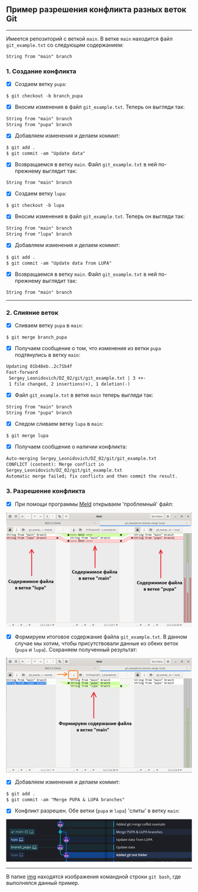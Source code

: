 ## Пример разрешения конфликта разных веток Git
<hr>

Имеется репозиторий с веткой `main`. В ветке `main` находится файл `git_example.txt` со следующим содержанием:

```
String from "main" branch
```

### 1. Создание конфликта

- [x] Создаем ветку `pupa`:
```
$ git checkout -b branch_pupa
```

- [x] Вносим изменения в файл `git_example.txt`. Теперь он выгляди так:
```
String from "main" branch
String from "pupa" branch
```

- [x] Добавляем изменения и делаем коммит:
```
$ git add .
$ git commit -am "Update data"
```

- [x] Возвращаемся в ветку `main`. Файл `git_example.txt` в ней по-прежнему выглядит так: 
```
String from "main" branch
```

- [x] Создаем ветку `lupa`:
```
$ git checkout -b lupa
```

- [x] Вносим изменения в файл `git_example.txt`. Теперь он выгляди так:
```
String from "main" branch
String from "lupa" branch
```

- [x] Добавляем изменения и делаем коммит:
```
$ git add .
$ git commit -am "Update data from LUPA"
```

- [x] Возвращаемся в ветку `main`. Файл `git_example.txt` в ней по-прежнему выглядит так: 
```
String from "main" branch
```
<hr>

### 2. Слияние веток

- [x] Сливаем ветку `pupa` в `main`:
```
$ git merge branch_pupa
```

- [x] Получаем сообщение о том, что изменения из ветки `pupa` подтянулись в ветку `main`:
```
Updating 01b48eb..2c71b4f
Fast-forward
 Sergey_Leonidovich/DZ_02/git/git_example.txt | 3 ++-
 1 file changed, 2 insertions(+), 1 deletion(-)
```

- [x] Файл `git_example.txt` в ветке `main` теперь выгляди так:
```
String from "main" branch
String from "pupa" branch
```

- [x] Следом сливаем ветку `lupa` в `main`:
```
$ git merge lupa
```

- [x] Получаем сообщение о наличии конфликта:
```
Auto-merging Sergey_Leonidovich/DZ_02/git/git_example.txt
CONFLICT (content): Merge conflict in Sergey_Leonidovich/DZ_02/git/git_example.txt
Automatic merge failed; fix conflicts and then commit the result.
```

### 3. Разрешение конфликта
- [x] При помощи программы [Meld](https://meldmerge.org/) открываем 'проблемный' файл:

<p align="center">
  <img src="img/meld_1.PNG">
</p>

- [x] Формируем итоговое содержание файла `git_example.txt`. 
В данном случае мы хотим, чтобы присутствовали данные из обеих веток (`pupa` и `lupa`).
Сохраняем полученный результат:

<p align="center">
  <img src="img/meld_2.PNG">
</p>

- [x] Добавляем изменения и делаем коммит:
```
$ git add .
$ git commit -am "Merge PUPA & LUPA branches"
```

- [x] Конфликт разрешен. Обе ветки (`pupa` и `lupa`) 'слиты' в ветку `main`:
<p align="center">
  <img src="img/gitkraken.PNG">
</p>
<hr>

В папке [img](img) находятся изображения командной строки `git bash`, где выполнялся данный пример.